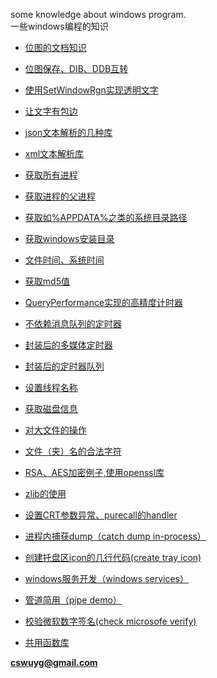 some knowledge about windows program.  
一些windows编程的知识  

- [位图的文档知识](./bitmap_knowledge)
- [位图保存、DIB、DDB互转](./bitmap_save_DIB_DDB)
- [使用SetWindowRgn实现透明文字](./use_rgn_api_to_transparent)  
- [让文字有包边](./word_shadow)  
- [json文本解析的几种库](./cpp_json_parse)
- [xml文本解析库](./cpp_xml_parse) 
- [获取所有进程](./get_all_process) 
- [获取进程的父进程](./get_parent_process)
- [获取如%APPDATA%之类的系统目录路径](./get_appdata) 
- [获取windows安装目录](./get_window_install_dir)
- [文件时间、系统时间](./get_file_time)
- [获取md5值](./get_md5)
- [QueryPerformance实现的高精度计时器](./hight_performance_time_calc)
- [不依赖消息队列的定时器](./no_user_timer)
- [封装后的多媒体定时器](./multi_media_timer_test)
- [封装后的定时器队列](./timer_Queue_timer_test) 
- [设置线程名称](./set_thread_name)
- [获取磁盘信息](./get_disk_space)
- [对大文件的操作](./big_file_operate) 
- [文件（夹）名的合法字符](./legal_path_character) 
- [RSA、AES加密例子,使用openssl库](./openssl_test)
- [zlib的使用](./zlib_test)
- [设置CRT参数异常、purecall的handler](./invalidHandler)
- [进程内捕获dump（catch dump in-process）](./dump_catch)
- [创建托盘区icon的几行代码(create tray icon)](./tray_icon_example)
- [windows服务开发（windows services）](./my_service_example)
- [管道简用（pipe demo）](./pipe_example)
- [校验微软数字签名(check microsofe verify)](./check_microsoft_verify)




  
  

- [共用函数库](./utility)  




**cswuyg@gmail.com**  